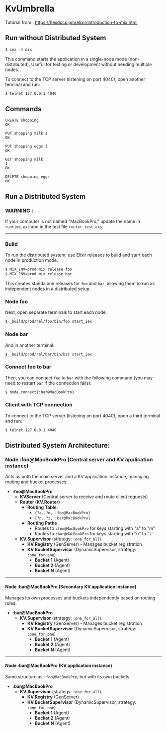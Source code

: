 # KvUmbrella

Tutorial from : https://hexdocs.pm/elixir/introduction-to-mix.html

## Run without Distributed System

```sh
$ iex -S mix
```

This command starts the application in a single-node mode (non-distributed). Useful for testing or development without needing multiple nodes.

To connect to the TCP server (listening on port 4040), open another terminal and run:

```sh
$ telnet 127.0.0.1 4040
```

## Commands

```
CREATE shopping
OK

PUT shopping milk 1
OK

PUT shopping eggs 3
OK

GET shopping milk
1
OK

DELETE shopping eggs
OK
```

## Run a Distributed System

### WARNING : 

If your computer is not named "MacBookPro," update the name in `runtime.exs` and in the test file `router_test.exs`.

---
### Build

To run the distributed system, use Elixir releases to build and start each node in production mode.

```sh
$ MIX_ENV=prod mix release foo
$ MIX_ENV=prod mix release bar
```

This creates standalone releases for `foo` and `bar`, allowing them to run as independent nodes in a distributed setup.

### Node foo

Next, open separate terminals to start each node:

```sh
$ _build/prod/rel/foo/bin/foo start_iex
```

### Node bar

And in another terminal:

```sh
$ _build/prod/rel/bar/bin/bar start_iex
```

### Connect foo to bar

Then, you can connect `foo` to `bar` with the following command (you may need to restart `bar` if the connection fails):

```sh
$ Node.connect(:bar@MacBookPro)
```

### Client with TCP connection

To connect to the TCP server (listening on port 4040), open a third terminal and run:

```sh
$ telnet 127.0.0.1 4040
```

## Distributed System Architecture:

### Node :foo@MacBookPro (Central server and KV application instance)
Acts as both the main server and a KV application instance, managing routing and bucket processes.

- **:foo@MacBookPro**
  - **KVServer** (Central server to receive and route client requests)
  - **Router (KV.Router)**
    - **Routing Table**:
      - `{?a..?m, :foo@MacBookPro}`
      - `{?n..?z, :bar@MacBookPro}`
    - **Routing Paths**
      - Routes to `:foo@MacBookPro` for keys starting with "a" to "m"
      - Routes to `:bar@MacBookPro` for keys starting with "n" to "z`
  - **KV.Supervisor** (strategy: `:one_for_all`)
    - **KV.Registry** (GenServer) - Manages bucket registration
    - **KV.BucketSupervisor** (DynamicSupervisor, strategy: `:one_for_one`)
      - **Bucket 1** (Agent)
      - **Bucket 2** (Agent)
      - **Bucket N** (Agent)

---

#### Node :bar@MacBookPro (Secondary KV application instance)
Manages its own processes and buckets independently based on routing rules.
- **:bar@MacBookPro**
  - **KV.Supervisor** (strategy: `:one_for_all`)
    - **KV.Registry** (GenServer) - Manages bucket registration
    - **KV.BucketSupervisor** (DynamicSupervisor, strategy: `:one_for_one`)
      - **Bucket 1** (Agent)
      - **Bucket 2** (Agent)
      - **Bucket N** (Agent)

---

#### Node :bar@MacBookPro (KV application instance)
Same structure as `:foo@MacBookPro`, but with its own buckets.

- **:bar@MacBookPro**
  - **KV.Supervisor** (strategy: `:one_for_all`)
    - **KV.Registry** (GenServer)
    - **KV.BucketSupervisor** (DynamicSupervisor, strategy: `:one_for_one`)
      - **Bucket 1** (Agent)
      - **Bucket 2** (Agent)
      - **Bucket N** (Agent)

